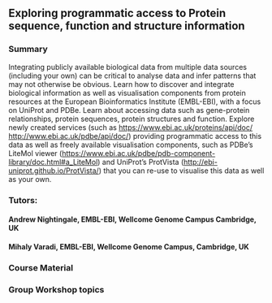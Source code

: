 ## Exploring programmatic access to Protein sequence, function and structure information

### Summary

Integrating publicly available biological data from multiple data sources (including your own) can be critical to analyse data and infer patterns that may not otherwise be obvious. Learn how to discover and integrate biological information as well as visualisation components from protein resources at the European Bioinformatics Institute (EMBL-EBI), with a focus on UniProt and PDBe. Learn about accessing data such as gene-protein relationships, protein sequences, protein structures and function. Explore newly created services (such as https://www.ebi.ac.uk/proteins/api/doc/ http://www.ebi.ac.uk/pdbe/api/doc/) providing programmatic access to this data as well as freely available visualisation components, such as PDBe’s LiteMol viewer (https://www.ebi.ac.uk/pdbe/pdb-component-library/doc.html#a_LiteMol) and UniProt’s ProtVista (http://ebi-uniprot.github.io/ProtVista/) that you can re-use to visualise this data as well as your own.


### Tutors:
#### Andrew Nightingale, EMBL-EBI, Wellcome Genome Campus Cambridge, UK

#### Mihaly Varadi, EMBL-EBI, Wellcome Genome Campus, Cambridge, UK


### Course Material


### Group Workshop topics

<!--
```markdown
```Syntax highlighted code block

# Header 1
## Header 2
### Header 3

- Bulleted
- List

1. Numbered
2. List

**Bold** and _Italic_ and `Code` text

[Link](url) and ![Image](src)
```

```For more details see [GitHub Flavored Markdown](https://guides.github.com/features/mastering-markdown/).

### Jekyll Themes

Your Pages site will use the layout and styles from the Jekyll theme you have selected in your [repository settings](https://github.com/anightatebi/UniProt-PDBe/settings). The name of this theme is saved in the Jekyll `_config.yml` configuration file.

### Support or Contact

Having trouble with Pages? Check out our [documentation](https://help.github.com/categories/github-pages-basics/) or [contact support](https://github.com/contact) and we’ll help you sort it out.
-->
